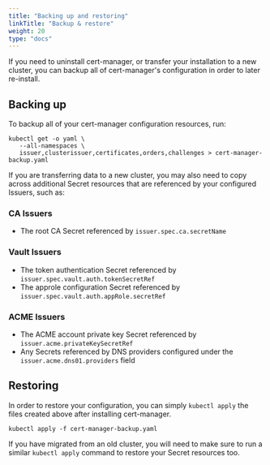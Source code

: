 ```yaml
---
title: "Backing up and restoring"
linkTitle: "Backup & restore"
weight: 20
type: "docs"
---
```


If you need to uninstall cert-manager, or transfer your installation to
a new cluster, you can backup all of cert-manager's configuration in
order to later re-install.

Backing up
----------

To backup all of your cert-manager configuration resources, run:

```shell
kubectl get -o yaml \
   --all-namespaces \
   issuer,clusterissuer,certificates,orders,challenges > cert-manager-backup.yaml
```

If you are transferring data to a new cluster, you may also need to copy
across additional Secret resources that are referenced by your
configured Issuers, such as:

### CA Issuers

- The root CA Secret referenced by `issuer.spec.ca.secretName`

### Vault Issuers

- The token authentication Secret referenced by
  `issuer.spec.vault.auth.tokenSecretRef`
- The approle configuration Secret referenced by
  `issuer.spec.vault.auth.appRole.secretRef`

### ACME Issuers

- The ACME account private key Secret referenced by
  `issuer.acme.privateKeySecretRef`
- Any Secrets referenced by DNS providers configured under the
  `issuer.acme.dns01.providers` field

Restoring
---------

In order to restore your configuration, you can simply `kubectl apply`
the files created above after installing cert-manager.

```shell
kubectl apply -f cert-manager-backup.yaml
```

If you have migrated from an old cluster, you will need to make sure to
run a similar `kubectl apply` command to restore your Secret resources
too.
